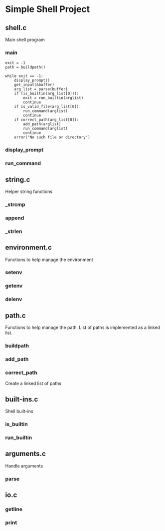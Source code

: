 # Simple Shell Project

## shell.c

Main shell program

### main

```
exit = -1
path = buildpath()

while exit == -1:
    display_prompt()
    get_input(&buffer)
    arg_list = parse(buffer)
    if (is_builtin(arg_list[0])):
	    exit = run_builtin(arglist)
	    continue
    if is_valid_file(arg_list[0]):
	    run_command(arglist)
	    continue
    if correct_path(arg_list[0]):
	    add_path(arglist)
	    run_command(arglist)
	    continue
    error("No such file or directory")
```

### display_prompt

### run_command

## string.c

Helper string functions

### _strcmp

### append

### _strlen

## environment.c

Functions to help manage the environment

### setenv

### getenv

### delenv

## path.c

Functions to help manage the path.
List of paths is implemented as a linked list.

### buildpath

### add_path

### correct_path

Create a linked list of paths

## built-ins.c

Shell built-ins

### is_builtin

### run_builtin

## arguments.c

Handle arguments

### parse

## io.c

### getline

### print
